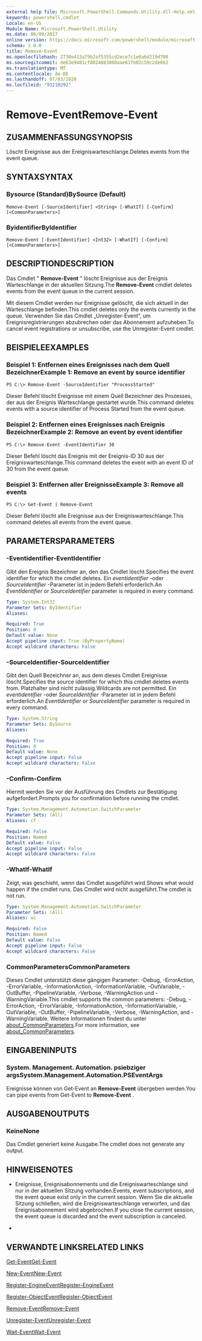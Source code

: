 ```yaml
---
external help file: Microsoft.PowerShell.Commands.Utility.dll-Help.xml
keywords: powershell,cmdlet
Locale: en-US
Module Name: Microsoft.PowerShell.Utility
ms.date: 06/09/2017
online version: https://docs.microsoft.com/powershell/module/microsoft.powershell.utility/remove-event?view=powershell-7&WT.mc_id=ps-gethelp
schema: 2.0.0
title: Remove-Event
ms.openlocfilehash: 2730e413a79b2af5355cd2ece7c1e8a6d219d708
ms.sourcegitcommit: de63e9481cf8024883060aae61fb02c59c2de662
ms.translationtype: MT
ms.contentlocale: de-DE
ms.lasthandoff: 07/03/2020
ms.locfileid: "93210292"
---
```

# <span data-ttu-id="daf49-103">Remove-Event</span><span class="sxs-lookup"><span data-stu-id="daf49-103">Remove-Event</span></span>

## <span data-ttu-id="daf49-104">ZUSAMMENFASSUNG</span><span class="sxs-lookup"><span data-stu-id="daf49-104">SYNOPSIS</span></span>
<span data-ttu-id="daf49-105">Löscht Ereignisse aus der Ereigniswarteschlange.</span><span class="sxs-lookup"><span data-stu-id="daf49-105">Deletes events from the event queue.</span></span>

## <span data-ttu-id="daf49-106">SYNTAX</span><span class="sxs-lookup"><span data-stu-id="daf49-106">SYNTAX</span></span>

### <span data-ttu-id="daf49-107">Bysource (Standard)</span><span class="sxs-lookup"><span data-stu-id="daf49-107">BySource (Default)</span></span>

```
Remove-Event [-SourceIdentifier] <String> [-WhatIf] [-Confirm] [<CommonParameters>]
```

### <span data-ttu-id="daf49-108">Byidentifier</span><span class="sxs-lookup"><span data-stu-id="daf49-108">ByIdentifier</span></span>

```
Remove-Event [-EventIdentifier] <Int32> [-WhatIf] [-Confirm] [<CommonParameters>]
```

## <span data-ttu-id="daf49-109">DESCRIPTION</span><span class="sxs-lookup"><span data-stu-id="daf49-109">DESCRIPTION</span></span>
<span data-ttu-id="daf49-110">Das Cmdlet " **Remove-Event** " löscht Ereignisse aus der Ereignis Warteschlange in der aktuellen Sitzung.</span><span class="sxs-lookup"><span data-stu-id="daf49-110">The **Remove-Event** cmdlet deletes events from the event queue in the current session.</span></span>

<span data-ttu-id="daf49-111">Mit diesem Cmdlet werden nur Ereignisse gelöscht, die sich aktuell in der Warteschlange befinden.</span><span class="sxs-lookup"><span data-stu-id="daf49-111">This cmdlet deletes only the events currently in the queue.</span></span>
<span data-ttu-id="daf49-112">Verwenden Sie das Cmdlet „Unregister-Event“, um Ereignisregistrierungen abzubrechen oder das Abonnement aufzuheben.</span><span class="sxs-lookup"><span data-stu-id="daf49-112">To cancel event registrations or unsubscribe, use the Unregister-Event cmdlet.</span></span>

## <span data-ttu-id="daf49-113">BEISPIELE</span><span class="sxs-lookup"><span data-stu-id="daf49-113">EXAMPLES</span></span>

### <span data-ttu-id="daf49-114">Beispiel 1: Entfernen eines Ereignisses nach dem Quell Bezeichner</span><span class="sxs-lookup"><span data-stu-id="daf49-114">Example 1: Remove an event by source identifier</span></span>

```
PS C:\> Remove-Event -SourceIdentifier "ProcessStarted"
```

<span data-ttu-id="daf49-115">Dieser Befehl löscht Ereignisse mit einem Quell Bezeichner des Prozesses, der aus der Ereignis Warteschlange gestartet wurde.</span><span class="sxs-lookup"><span data-stu-id="daf49-115">This command deletes events with a source identifier of Process Started from the event queue.</span></span>

### <span data-ttu-id="daf49-116">Beispiel 2: Entfernen eines Ereignisses nach Ereignis Bezeichner</span><span class="sxs-lookup"><span data-stu-id="daf49-116">Example 2: Remove an event by event identifier</span></span>

```
PS C:\> Remove-Event -EventIdentifier 30
```

<span data-ttu-id="daf49-117">Dieser Befehl löscht das Ereignis mit der Ereignis-ID 30 aus der Ereigniswarteschlange.</span><span class="sxs-lookup"><span data-stu-id="daf49-117">This command deletes the event with an event ID of 30 from the event queue.</span></span>

### <span data-ttu-id="daf49-118">Beispiel 3: Entfernen aller Ereignisse</span><span class="sxs-lookup"><span data-stu-id="daf49-118">Example 3: Remove all events</span></span>

```
PS C:\> Get-Event | Remove-Event
```

<span data-ttu-id="daf49-119">Dieser Befehl löscht alle Ereignisse aus der Ereigniswarteschlange.</span><span class="sxs-lookup"><span data-stu-id="daf49-119">This command deletes all events from the event queue.</span></span>

## <span data-ttu-id="daf49-120">PARAMETERS</span><span class="sxs-lookup"><span data-stu-id="daf49-120">PARAMETERS</span></span>

### <span data-ttu-id="daf49-121">-Eventidentifier</span><span class="sxs-lookup"><span data-stu-id="daf49-121">-EventIdentifier</span></span>
<span data-ttu-id="daf49-122">Gibt den Ereignis Bezeichner an, den das Cmdlet löscht.</span><span class="sxs-lookup"><span data-stu-id="daf49-122">Specifies the event identifier for which the cmdlet deletes.</span></span>
<span data-ttu-id="daf49-123">Ein *eventidentifier* -oder *SourceIdentifier* -Parameter ist in jedem Befehl erforderlich.</span><span class="sxs-lookup"><span data-stu-id="daf49-123">An *EventIdentifier* or *SourceIdentifier* parameter is required in every command.</span></span>

```yaml
Type: System.Int32
Parameter Sets: ByIdentifier
Aliases:

Required: True
Position: 0
Default value: None
Accept pipeline input: True (ByPropertyName)
Accept wildcard characters: False
```

### <span data-ttu-id="daf49-124">-SourceIdentifier</span><span class="sxs-lookup"><span data-stu-id="daf49-124">-SourceIdentifier</span></span>
<span data-ttu-id="daf49-125">Gibt den Quell Bezeichner an, aus dem dieses Cmdlet Ereignisse löscht.</span><span class="sxs-lookup"><span data-stu-id="daf49-125">Specifies the source identifier for which this cmdlet deletes events from.</span></span>
<span data-ttu-id="daf49-126">Platzhalter sind nicht zulässig.</span><span class="sxs-lookup"><span data-stu-id="daf49-126">Wildcards are not permitted.</span></span>
<span data-ttu-id="daf49-127">Ein *eventidentifier* -oder *SourceIdentifier* -Parameter ist in jedem Befehl erforderlich.</span><span class="sxs-lookup"><span data-stu-id="daf49-127">An *EventIdentifier* or *SourceIdentifier* parameter is required in every command.</span></span>

```yaml
Type: System.String
Parameter Sets: BySource
Aliases:

Required: True
Position: 0
Default value: None
Accept pipeline input: False
Accept wildcard characters: False
```

### <span data-ttu-id="daf49-128">-Confirm</span><span class="sxs-lookup"><span data-stu-id="daf49-128">-Confirm</span></span>
<span data-ttu-id="daf49-129">Hiermit werden Sie vor der Ausführung des Cmdlets zur Bestätigung aufgefordert.</span><span class="sxs-lookup"><span data-stu-id="daf49-129">Prompts you for confirmation before running the cmdlet.</span></span>

```yaml
Type: System.Management.Automation.SwitchParameter
Parameter Sets: (All)
Aliases: cf

Required: False
Position: Named
Default value: False
Accept pipeline input: False
Accept wildcard characters: False
```

### <span data-ttu-id="daf49-130">-WhatIf</span><span class="sxs-lookup"><span data-stu-id="daf49-130">-WhatIf</span></span>
<span data-ttu-id="daf49-131">Zeigt, was geschieht, wenn das Cmdlet ausgeführt wird.</span><span class="sxs-lookup"><span data-stu-id="daf49-131">Shows what would happen if the cmdlet runs.</span></span>
<span data-ttu-id="daf49-132">Das Cmdlet wird nicht ausgeführt.</span><span class="sxs-lookup"><span data-stu-id="daf49-132">The cmdlet is not run.</span></span>

```yaml
Type: System.Management.Automation.SwitchParameter
Parameter Sets: (All)
Aliases: wi

Required: False
Position: Named
Default value: False
Accept pipeline input: False
Accept wildcard characters: False
```

### <span data-ttu-id="daf49-133">CommonParameters</span><span class="sxs-lookup"><span data-stu-id="daf49-133">CommonParameters</span></span>
<span data-ttu-id="daf49-134">Dieses Cmdlet unterstützt diese gängigen Parameter: -Debug, -ErrorAction, -ErrorVariable, -InformationAction, -InformationVariable, -OutVariable, -OutBuffer, -PipelineVariable, -Verbose, -WarningAction und -WarningVariable.</span><span class="sxs-lookup"><span data-stu-id="daf49-134">This cmdlet supports the common parameters: -Debug, -ErrorAction, -ErrorVariable, -InformationAction, -InformationVariable, -OutVariable, -OutBuffer, -PipelineVariable, -Verbose, -WarningAction, and -WarningVariable.</span></span> <span data-ttu-id="daf49-135">Weitere Informationen findest du unter [about_CommonParameters](https://go.microsoft.com/fwlink/?LinkID=113216).</span><span class="sxs-lookup"><span data-stu-id="daf49-135">For more information, see [about_CommonParameters](https://go.microsoft.com/fwlink/?LinkID=113216).</span></span>

## <span data-ttu-id="daf49-136">EINGABEN</span><span class="sxs-lookup"><span data-stu-id="daf49-136">INPUTS</span></span>

### <span data-ttu-id="daf49-137">System. Management. Automation. psiebziger args</span><span class="sxs-lookup"><span data-stu-id="daf49-137">System.Management.Automation.PSEventArgs</span></span>
<span data-ttu-id="daf49-138">Ereignisse können von Get-Event an **Remove-Event** übergeben werden.</span><span class="sxs-lookup"><span data-stu-id="daf49-138">You can pipe events from Get-Event to **Remove-Event** .</span></span>

## <span data-ttu-id="daf49-139">AUSGABEN</span><span class="sxs-lookup"><span data-stu-id="daf49-139">OUTPUTS</span></span>

### <span data-ttu-id="daf49-140">Keine</span><span class="sxs-lookup"><span data-stu-id="daf49-140">None</span></span>
<span data-ttu-id="daf49-141">Das Cmdlet generiert keine Ausgabe.</span><span class="sxs-lookup"><span data-stu-id="daf49-141">The cmdlet does not generate any output.</span></span>

## <span data-ttu-id="daf49-142">HINWEISE</span><span class="sxs-lookup"><span data-stu-id="daf49-142">NOTES</span></span>

* <span data-ttu-id="daf49-143">Ereignisse, Ereignisabonnements und die Ereigniswarteschlange sind nur in der aktuellen Sitzung vorhanden.</span><span class="sxs-lookup"><span data-stu-id="daf49-143">Events, event subscriptions, and the event queue exist only in the current session.</span></span> <span data-ttu-id="daf49-144">Wenn Sie die aktuelle Sitzung schließen, wird die Ereigniswarteschlange verworfen, und das Ereignisabonnement wird abgebrochen.</span><span class="sxs-lookup"><span data-stu-id="daf49-144">If you close the current session, the event queue is discarded and the event subscription is canceled.</span></span>

*

## <span data-ttu-id="daf49-145">VERWANDTE LINKS</span><span class="sxs-lookup"><span data-stu-id="daf49-145">RELATED LINKS</span></span>

[<span data-ttu-id="daf49-146">Get-Event</span><span class="sxs-lookup"><span data-stu-id="daf49-146">Get-Event</span></span>](Get-Event.md)

[<span data-ttu-id="daf49-147">New-Event</span><span class="sxs-lookup"><span data-stu-id="daf49-147">New-Event</span></span>](New-Event.md)

[<span data-ttu-id="daf49-148">Register-EngineEvent</span><span class="sxs-lookup"><span data-stu-id="daf49-148">Register-EngineEvent</span></span>](Register-EngineEvent.md)

[<span data-ttu-id="daf49-149">Register-ObjectEvent</span><span class="sxs-lookup"><span data-stu-id="daf49-149">Register-ObjectEvent</span></span>](Register-ObjectEvent.md)

[<span data-ttu-id="daf49-150">Remove-Event</span><span class="sxs-lookup"><span data-stu-id="daf49-150">Remove-Event</span></span>](Remove-Event.md)

[<span data-ttu-id="daf49-151">Unregister-Event</span><span class="sxs-lookup"><span data-stu-id="daf49-151">Unregister-Event</span></span>](Unregister-Event.md)

[<span data-ttu-id="daf49-152">Wait-Event</span><span class="sxs-lookup"><span data-stu-id="daf49-152">Wait-Event</span></span>](Wait-Event.md)
